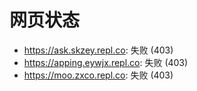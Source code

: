 # 网页状态
- https://ask.skzey.repl.co: 失败 (403)
- https://apping.eywjx.repl.co: 失败 (403)
- https://moo.zxco.repl.co: 失败 (403)
